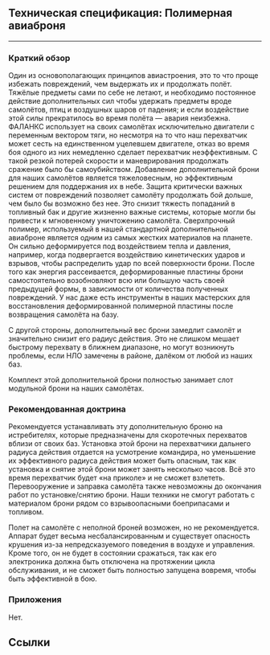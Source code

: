 ## Техническая спецификация: Полимерная авиаброня

------------------------------------------------------------------------

### Краткий обзор

Один из основополагающих принципов авиастроения, это то что проще
избежать повреждений, чем выдержать их и продолжать полёт. Тяжёлые
предметы сами по себе не летают, и необходимо постоянное действие
дополнительных сил чтобы удержать предметы вроде самолётов, птиц и
воздушных шаров от падения; и если воздействие этой силы прекратилось во
время полёта — авария неизбежна. ФАЛАНКС использует на своих самолётах
исключительно двигатели с переменным вектором тяги, но несмотря на то
что наш перехватчик может сесть на единственном уцелевшем двигателе,
отказ во время боя одного из них немедленно сделает перехватчик
неэффективным. С такой резкой потерей скорости и маневрирования
продолжать сражение было бы самоубийством. Добавление дополнительной
брони для наших самолётов является тяжеловесным, но эффективным решением
для поддержания их в небе. Защита критически важных систем от
повреждений позволяет самолёту продолжать бой дольше, чем было бы
возможно без нее. Это снизит тяжесть попаданий в топливный бак и другие
жизненно важные системы, которые могли бы привести к мгновенному
уничтожению самолёта. Сверхпрочный полимер, используемый в нашей
стандартной дополнительной авиаброне является одним из самых жестких
материалов на планете. Он сильно деформируется под воздействием тепла и
давления, например, когда подвергается воздействию кинетических ударов и
взрывов, чтобы распределить удар по всей поверхности брони. После того
как энергия рассеивается, деформированные пластины брони самостоятельно
возобновляют всю или большую часть своей предыдущей формы, в зависимости
от количества полученных повреждений. У нас даже есть инструменты в
наших мастерских для восстановления деформированной полимерной пластины
после возвращения самолёта на базу.

С другой стороны, дополнительный вес брони замедлит самолёт и
значительно снизит его радиус действия. Это не слишком мешает быстрому
перехвату в ближнем диапазоне, но могут возникнуть проблемы, если НЛО
замечены в районе, далёком от любой из наших баз.

Комплект этой дополнительной брони полностью занимает слот модульной
брони на наших самолётах.

### Рекомендованная доктрина

Рекомендуется устанавливать эту дополнительную броню на истребителях,
которые предназначены для скоротечных перехватов вблизи от своих баз.
Установка этой брони на перехватчики дальнего радиуса действия отдается
на усмотрение командира, но уменьшение их эффективного радиуса действия
может быть опасным, так как установка и снятие этой брони может занять
несколько часов. Всё это время перехватчик будет «на приколе» и не
сможет взлететь. Перевооружение и заправка самолёта также невозможны до
окончания работ по установке/снятию брони. Наши техники не смогут
работать с материалом брони рядом со взрывоопасными боеприпасами и
топливом.

Полет на самолёте с неполной броней возможен, но не рекомендуется.
Аппарат будет весьма несбалансированным и существует опасность крушения
из-за непредсказуемого поведения в воздухе и управления. Кроме того, он
не будет в состоянии сражаться, так как его электроника должна быть
отключена на протяжении цикла обслуживания, и не сможет быть полностью
запущена вовремя, чтобы быть эффективной в бою.

### Приложения

Нет.

## Ссылки